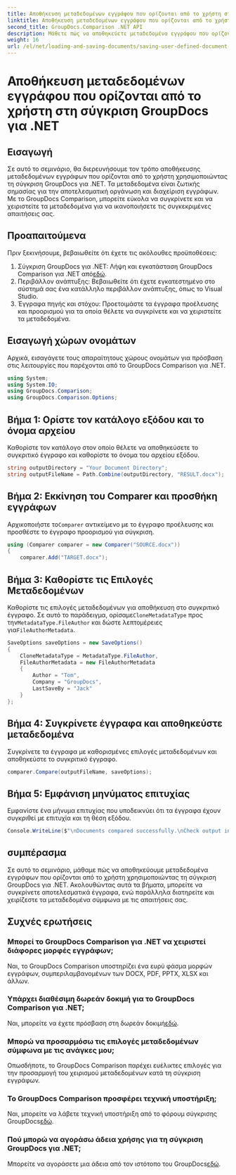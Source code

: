 ```yaml
---
title: Αποθήκευση μεταδεδομένων εγγράφου που ορίζονται από το χρήστη στη σύγκριση GroupDocs για .NET
linktitle: Αποθήκευση μεταδεδομένων εγγράφου που ορίζονται από το χρήστη στη σύγκριση GroupDocs για .NET
second_title: GroupDocs.Comparison .NET API
description: Μάθετε πώς να αποθηκεύετε μεταδεδομένα εγγράφου που ορίζονται από το χρήστη χρησιμοποιώντας τη σύγκριση GroupDocs για .NET. Συγκρίνετε και χειριστείτε εύκολα τα μεταδεδομένα με οδηγίες βήμα προς βήμα.
weight: 16
url: /el/net/loading-and-saving-documents/saving-user-defined-document-metadata/
---
```


# Αποθήκευση μεταδεδομένων εγγράφου που ορίζονται από το χρήστη στη σύγκριση GroupDocs για .NET

## Εισαγωγή
Σε αυτό το σεμινάριο, θα διερευνήσουμε τον τρόπο αποθήκευσης μεταδεδομένων εγγράφων που ορίζονται από το χρήστη χρησιμοποιώντας τη σύγκριση GroupDocs για .NET. Τα μεταδεδομένα είναι ζωτικής σημασίας για την αποτελεσματική οργάνωση και διαχείριση εγγράφων. Με το GroupDocs Comparison, μπορείτε εύκολα να συγκρίνετε και να χειριστείτε τα μεταδεδομένα για να ικανοποιήσετε τις συγκεκριμένες απαιτήσεις σας.
## Προαπαιτούμενα
Πριν ξεκινήσουμε, βεβαιωθείτε ότι έχετε τις ακόλουθες προϋποθέσεις:
1.  Σύγκριση GroupDocs για .NET: Λήψη και εγκατάσταση GroupDocs Comparison για .NET από[εδώ](https://releases.groupdocs.com/comparison/net/).
2. Περιβάλλον ανάπτυξης: Βεβαιωθείτε ότι έχετε εγκατεστημένο στο σύστημά σας ένα κατάλληλο περιβάλλον ανάπτυξης, όπως το Visual Studio.
3. Έγγραφα πηγής και στόχου: Προετοιμάστε τα έγγραφα προέλευσης και προορισμού για τα οποία θέλετε να συγκρίνετε και να χειριστείτε τα μεταδεδομένα.

## Εισαγωγή χώρων ονομάτων
Αρχικά, εισαγάγετε τους απαραίτητους χώρους ονομάτων για πρόσβαση στις λειτουργίες που παρέχονται από το GroupDocs Comparison για .NET.
```csharp
using System;
using System.IO;
using GroupDocs.Comparison;
using GroupDocs.Comparison.Options;
```
## Βήμα 1: Ορίστε τον κατάλογο εξόδου και το όνομα αρχείου
Καθορίστε τον κατάλογο στον οποίο θέλετε να αποθηκεύσετε το συγκριτικό έγγραφο και καθορίστε το όνομα του αρχείου εξόδου.
```csharp
string outputDirectory = "Your Document Directory";
string outputFileName = Path.Combine(outputDirectory, "RESULT.docx");
```
## Βήμα 2: Εκκίνηση του Comparer και προσθήκη εγγράφων
 Αρχικοποιήστε το`Comparer` αντικείμενο με το έγγραφο προέλευσης και προσθέστε το έγγραφο προορισμού για σύγκριση.
```csharp
using (Comparer comparer = new Comparer("SOURCE.docx"))
{
    comparer.Add("TARGET.docx");
```
## Βήμα 3: Καθορίστε τις Επιλογές Μεταδεδομένων
 Καθορίστε τις επιλογές μεταδεδομένων για αποθήκευση στο συγκριτικό έγγραφο. Σε αυτό το παράδειγμα, ορίσαμε`CloneMetadataType` προς την`MetadataType.FileAuthor` και δώστε λεπτομέρειες για`FileAuthorMetadata`.
```csharp
SaveOptions saveOptions = new SaveOptions()
{
    CloneMetadataType = MetadataType.FileAuthor,
    FileAuthorMetadata = new FileAuthorMetadata
    {
        Author = "Tom",
        Company = "GroupDocs",
        LastSaveBy = "Jack"
    }
};
```
## Βήμα 4: Συγκρίνετε έγγραφα και αποθηκεύστε μεταδεδομένα
Συγκρίνετε τα έγγραφα με καθορισμένες επιλογές μεταδεδομένων και αποθηκεύστε το συγκριτικό έγγραφο.
```csharp
comparer.Compare(outputFileName, saveOptions);
```
## Βήμα 5: Εμφάνιση μηνύματος επιτυχίας
Εμφανίστε ένα μήνυμα επιτυχίας που υποδεικνύει ότι τα έγγραφα έχουν συγκριθεί με επιτυχία και τη θέση εξόδου.
```csharp
Console.WriteLine($"\nDocuments compared successfully.\nCheck output in {outputDirectory}.");
```

## συμπέρασμα
Σε αυτό το σεμινάριο, μάθαμε πώς να αποθηκεύουμε μεταδεδομένα εγγράφων που ορίζονται από το χρήστη χρησιμοποιώντας τη σύγκριση GroupDocs για .NET. Ακολουθώντας αυτά τα βήματα, μπορείτε να συγκρίνετε αποτελεσματικά έγγραφα, ενώ παράλληλα διατηρείτε και χειρίζεστε τα μεταδεδομένα σύμφωνα με τις απαιτήσεις σας.
## Συχνές ερωτήσεις
### Μπορεί το GroupDocs Comparison για .NET να χειριστεί διάφορες μορφές εγγράφων;
Ναι, το GroupDocs Comparison υποστηρίζει ένα ευρύ φάσμα μορφών εγγράφων, συμπεριλαμβανομένων των DOCX, PDF, PPTX, XLSX και άλλων.
### Υπάρχει διαθέσιμη δωρεάν δοκιμή για το GroupDocs Comparison για .NET;
 Ναι, μπορείτε να έχετε πρόσβαση στη δωρεάν δοκιμή[εδώ](https://releases.groupdocs.com/).
### Μπορώ να προσαρμόσω τις επιλογές μεταδεδομένων σύμφωνα με τις ανάγκες μου;
Οπωσδήποτε, το GroupDocs Comparison παρέχει ευέλικτες επιλογές για την προσαρμογή του χειρισμού μεταδεδομένων κατά τη σύγκριση εγγράφων.
### Το GroupDocs Comparison προσφέρει τεχνική υποστήριξη;
Ναι, μπορείτε να λάβετε τεχνική υποστήριξη από το φόρουμ σύγκρισης GroupDocs[εδώ](https://forum.groupdocs.com/c/comparison/12).
### Πού μπορώ να αγοράσω άδεια χρήσης για τη σύγκριση GroupDocs για .NET;
 Μπορείτε να αγοράσετε μια άδεια από τον ιστότοπο του GroupDocs[εδώ](https://purchase.groupdocs.com/buy).